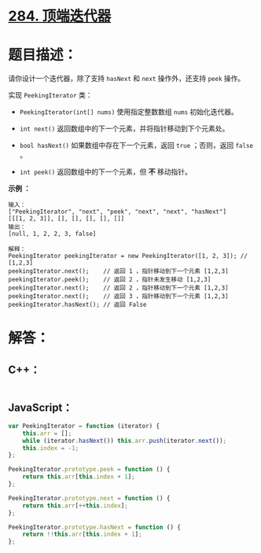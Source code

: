 # [284. 顶端迭代器](https://leetcode-cn.com/problems/peeking-iterator/)

# 题目描述：     

请你设计一个迭代器，除了支持 `hasNext` 和 `next` 操作外，还支持 `peek` 操作。

实现 `PeekingIterator` 类：

- `PeekingIterator(int[] nums)` 使用指定整数数组 `nums` 初始化迭代器。

- `int next()` 返回数组中的下一个元素，并将指针移动到下个元素处。
- `bool hasNext()` 如果数组中存在下一个元素，返回 `true` ；否则，返回 `false` 。
- `int peek()` 返回数组中的下一个元素，但 **不** 移动指针。



**示例 ：**

```
输入：
["PeekingIterator", "next", "peek", "next", "next", "hasNext"]
[[[1, 2, 3]], [], [], [], [], []]
输出：
[null, 1, 2, 2, 3, false]

解释：
PeekingIterator peekingIterator = new PeekingIterator([1, 2, 3]); // [1,2,3]
peekingIterator.next();    // 返回 1 ，指针移动到下一个元素 [1,2,3]
peekingIterator.peek();    // 返回 2 ，指针未发生移动 [1,2,3]
peekingIterator.next();    // 返回 2 ，指针移动到下一个元素 [1,2,3]
peekingIterator.next();    // 返回 3 ，指针移动到下一个元素 [1,2,3]
peekingIterator.hasNext(); // 返回 False
```



# 解答：

## C++：

```cpp

```

## JavaScript：

```javascript
var PeekingIterator = function (iterator) {
    this.arr = [];
    while (iterator.hasNext()) this.arr.push(iterator.next());
    this.index = -1;
};

PeekingIterator.prototype.peek = function () {
    return this.arr[this.index + 1];
};

PeekingIterator.prototype.next = function () {
    return this.arr[++this.index];
};

PeekingIterator.prototype.hasNext = function () {
    return !!this.arr[this.index + 1];
};
```

